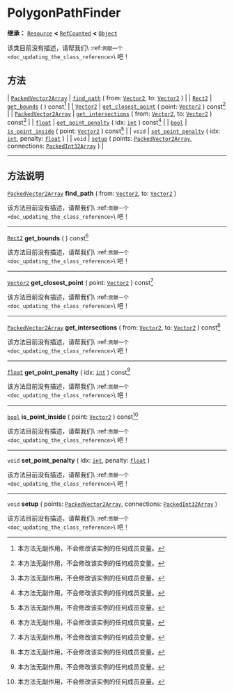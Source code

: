 <!-- ⚠ 请勿编辑本文件 ⚠ -->
<!-- 本文档使用脚本从 WeDot 引擎源码仓库生成。 -->
<!-- 生成脚本：https://github.com/WeDot-Engine/WeDot/tree/4.3/doc/tools/make_md.py； -->
<!-- 原文件：https://github.com/WeDot-Engine/WeDot/tree/4.3/doc/classes/PolygonPathFinder.xml。 -->

<div id="_class_polygonpathfinder"></div>

# PolygonPathFinder

**继承：** [`Resource`](class_resource.md) **<** [`RefCounted`](class_refcounted.md) **<** [`Object`](class_object.md)

该类目前没有描述，请帮我们\ :ref:`贡献一个 <doc_updating_the_class_reference>`\ 吧！

## 方法

| [`PackedVector2Array`](class_packedvector2array.md) | [`find_path`](#class_polygonpathfinder_method_find_path) ( from: [`Vector2`](class_vector2.md), to: [`Vector2`](class_vector2.md) )                                            |
| [`Rect2`](class_rect2.md)                           | [`get_bounds`](#class_polygonpathfinder_method_get_bounds) ( ) const[^const]                                                                                                   |
| [`Vector2`](class_vector2.md)                       | [`get_closest_point`](#class_polygonpathfinder_method_get_closest_point) ( point: [`Vector2`](class_vector2.md) ) const[^const]                                                |
| [`PackedVector2Array`](class_packedvector2array.md) | [`get_intersections`](#class_polygonpathfinder_method_get_intersections) ( from: [`Vector2`](class_vector2.md), to: [`Vector2`](class_vector2.md) ) const[^const]              |
| [`float`](class_float.md)                           | [`get_point_penalty`](#class_polygonpathfinder_method_get_point_penalty) ( idx: [`int`](class_int.md) ) const[^const]                                                          |
| [`bool`](class_bool.md)                             | [`is_point_inside`](#class_polygonpathfinder_method_is_point_inside) ( point: [`Vector2`](class_vector2.md) ) const[^const]                                                    |
| `void`                                              | [`set_point_penalty`](#class_polygonpathfinder_method_set_point_penalty) ( idx: [`int`](class_int.md), penalty: [`float`](class_float.md) )                                    |
| `void`                                              | [`setup`](#class_polygonpathfinder_method_setup) ( points: [`PackedVector2Array`](class_packedvector2array.md), connections: [`PackedInt32Array`](class_packedint32array.md) ) |

<!-- rst-class:: classref-section-separator -->

---

## 方法说明

<div id="_class_polygonpathfinder_method_find_path"></div>

[`PackedVector2Array`](class_packedvector2array.md) **find_path** ( from: [`Vector2`](class_vector2.md), to: [`Vector2`](class_vector2.md) )<div id="class_polygonpathfinder_method_find_path"></div>

该方法目前没有描述，请帮我们\ :ref:`贡献一个 <doc_updating_the_class_reference>`\ 吧！

<!-- rst-class:: classref-item-separator -->

---

<div id="_class_polygonpathfinder_method_get_bounds"></div>

[`Rect2`](class_rect2.md) **get_bounds** ( ) const[^const]<div id="class_polygonpathfinder_method_get_bounds"></div>

该方法目前没有描述，请帮我们\ :ref:`贡献一个 <doc_updating_the_class_reference>`\ 吧！

<!-- rst-class:: classref-item-separator -->

---

<div id="_class_polygonpathfinder_method_get_closest_point"></div>

[`Vector2`](class_vector2.md) **get_closest_point** ( point: [`Vector2`](class_vector2.md) ) const[^const]<div id="class_polygonpathfinder_method_get_closest_point"></div>

该方法目前没有描述，请帮我们\ :ref:`贡献一个 <doc_updating_the_class_reference>`\ 吧！

<!-- rst-class:: classref-item-separator -->

---

<div id="_class_polygonpathfinder_method_get_intersections"></div>

[`PackedVector2Array`](class_packedvector2array.md) **get_intersections** ( from: [`Vector2`](class_vector2.md), to: [`Vector2`](class_vector2.md) ) const[^const]<div id="class_polygonpathfinder_method_get_intersections"></div>

该方法目前没有描述，请帮我们\ :ref:`贡献一个 <doc_updating_the_class_reference>`\ 吧！

<!-- rst-class:: classref-item-separator -->

---

<div id="_class_polygonpathfinder_method_get_point_penalty"></div>

[`float`](class_float.md) **get_point_penalty** ( idx: [`int`](class_int.md) ) const[^const]<div id="class_polygonpathfinder_method_get_point_penalty"></div>

该方法目前没有描述，请帮我们\ :ref:`贡献一个 <doc_updating_the_class_reference>`\ 吧！

<!-- rst-class:: classref-item-separator -->

---

<div id="_class_polygonpathfinder_method_is_point_inside"></div>

[`bool`](class_bool.md) **is_point_inside** ( point: [`Vector2`](class_vector2.md) ) const[^const]<div id="class_polygonpathfinder_method_is_point_inside"></div>

该方法目前没有描述，请帮我们\ :ref:`贡献一个 <doc_updating_the_class_reference>`\ 吧！

<!-- rst-class:: classref-item-separator -->

---

<div id="_class_polygonpathfinder_method_set_point_penalty"></div>

`void` **set_point_penalty** ( idx: [`int`](class_int.md), penalty: [`float`](class_float.md) )<div id="class_polygonpathfinder_method_set_point_penalty"></div>

该方法目前没有描述，请帮我们\ :ref:`贡献一个 <doc_updating_the_class_reference>`\ 吧！

<!-- rst-class:: classref-item-separator -->

---

<div id="_class_polygonpathfinder_method_setup"></div>

`void` **setup** ( points: [`PackedVector2Array`](class_packedvector2array.md), connections: [`PackedInt32Array`](class_packedint32array.md) )<div id="class_polygonpathfinder_method_setup"></div>

该方法目前没有描述，请帮我们\ :ref:`贡献一个 <doc_updating_the_class_reference>`\ 吧！

[^virtual]: 本方法通常需要用户覆盖才能生效。
[^const]: 本方法无副作用，不会修改该实例的任何成员变量。
[^vararg]: 本方法除了能接受在此处描述的参数外，还能够继续接受任意数量的参数。
[^constructor]: 本方法用于构造某个类型。
[^static]: 调用本方法无需实例，可直接使用类名进行调用。
[^operator]: 本方法描述的是使用本类型作为左操作数的有效运算符。
[^bitfield]: 这个值是由下列位标志构成位掩码的整数。
[^void]: 无返回值。
